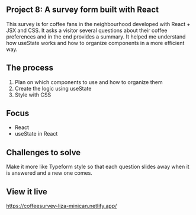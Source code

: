 ## Project 8: A survey form built with React

This survey is for coffee fans in the neighbourhood developed with React + JSX and CSS.
It asks a visitor several questions about their coffee preferences and in the end provides a summary.
It helped me understand how useState works and how to organize components in a more efficient way.

## The process

1. Plan on which components to use and how to organize them
3. Create the logic using useState 
4. Style with CSS

## Focus
* React
* useState in React
 
## Challenges to solve

Make it more like Typeform style so that each question slides away when it is answered and a new one comes.
 
 ## View it live

https://coffeesurvey-liza-minican.netlify.app/


